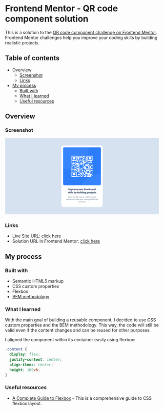 # Frontend Mentor - QR code component solution

This is a solution to the [QR code component challenge on Frontend Mentor](https://www.frontendmentor.io/challenges/qr-code-component-iux_sIO_H). Frontend Mentor challenges help you improve your coding skills by building realistic projects.

## Table of contents

- [Overview](#overview)
  - [Screenshot](#screenshot)
  - [Links](#links)
- [My process](#my-process)
  - [Built with](#built-with)
  - [What I learned](#what-i-learned)
  - [Useful resources](#useful-resources)

## Overview

### Screenshot

![Screenshot](./screenshot.png)

### Links

- Live Site URL: [click here](https://iulso.github.io/qrcode-component/)
- Solution URL in Frontend Mentor: [click here](https://www.frontendmentor.io/solutions/qr-code-component-d-qPqhhDOF)

## My process

### Built with

- Semantic HTML5 markup
- CSS custom properties
- Flexbox
- [BEM methodology](https://en.bem.info/methodology/)

### What I learned

With the main goal of building a reusable component, I decided to use CSS custom properties and the BEM methodology. This way, the code will still be valid even if the content changes and can be reused for other purposes.

I aligned the component within its container easily using flexbox:

```css
.content {
  display: flex;
  justify-content: center;
  align-items: center;
  height: 100vh;
}
```

### Useful resources

- [A Complete Guide to Flexbox](https://css-tricks.com/snippets/css/a-guide-to-flexbox/) - This is a comprehensive guide to CSS flexbox layout.

